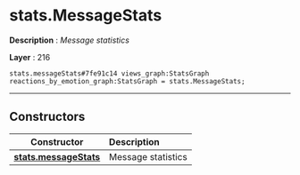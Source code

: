 # stats.MessageStats

**Description** : *Message statistics*

**Layer** : 216

```tl
stats.messageStats#7fe91c14 views_graph:StatsGraph reactions_by_emotion_graph:StatsGraph = stats.MessageStats;
```

---

## Constructors

| Constructor | Description |
| :---: | :--- |
| [**stats.messageStats**](constructor/stats.messageStats) | Message statistics |